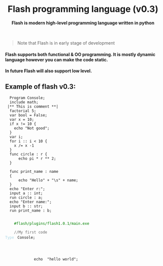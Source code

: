 <h1 align = 'center'> Flash programming language (v0.3)</h1>

<div align="center">
  <strong>Flash is modern high-level programming language written in python</strong>
</div>
<br><br>

> Note that Flash is in early stage of development

#### Flash supports both functional & OO programming. It is mostly dynamic language however you can make the code static.
#### In future Flash will also support low level.

## Example of flash v0.3:
```flash
  Program Console;
  include math;
 |** This is comment **|
  factorial 5;
  var bool = False;
  var x = 10;
  if x != 10 {
    echo "Not good";
  }
  var i;
  for i :: i < 10 {
    x /= x -1
  }
  func circle : r { 
      echo pi * r ** 2;
  }

  func print_name : name 
  {
      echo "Hello" + "\s" + name;
  }
  echo "Enter r:";
  input a :: int;
  run circle : a;
  echo "Enter name:";
  input b :: str;
  run print_name : b;
```
<div style="background-image: url('./img/black.jpg');width:600px;height:400px;">
  <code style="color:green;">
    #flash/plugins/flash1.0.1/main.exe<br></code>
    <code style="color:#686868;">
    //My first code</code><br>
    <code class="code1" style="color:lightblue;">Type</code>
  <code class="type_console"> Console</code><code class="normal">;
            <br>
            <br>
             echo </code><code class="inq"> "hello world"</code><code class="normal">;                     
</code>
          </div>
